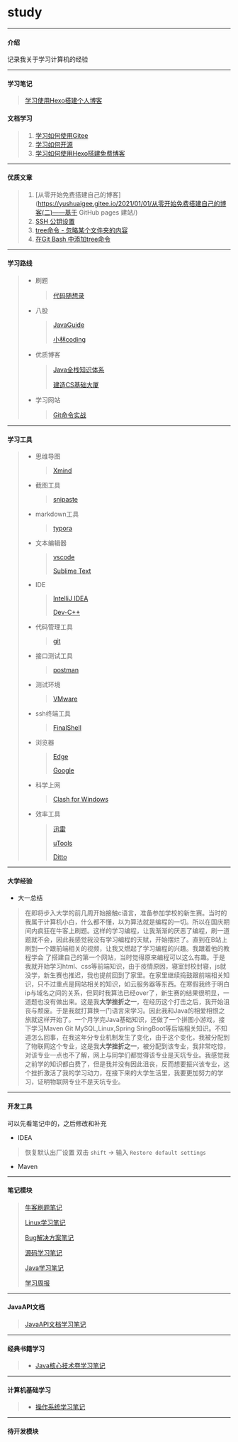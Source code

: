 # study

-----------------

#### 介绍
记录我关于学习计算机的经验

-------------
#### 学习笔记

> [学习使用Hexo搭建个人博客](https://gitee.com/hrc-code/study/blob/master/md笔记/学习笔记/Hexo搭建博客.md)

#### 文档学习

> 1. [学习如何使用Gitee](https://help.gitee.com/repository)
> 2. [学习如何开源](https://oschina.gitee.io/opensource-guide/)
> 3. [学习如何使用Hexo搭建免费博客](https://hexo.io/zh-cn/docs/)

----------------

#### 优质文章


>  1. [从零开始免费搭建自己的博客](https://yushuaigee.gitee.io/2021/01/01/从零开始免费搭建自己的博客(二)——基于 GitHub pages 建站/)
>  2. [SSH 公钥设置 ](https://help.gitee.com/base/account/SSH公钥设置)
>  3. [ tree命令 - 忽略某个文件夹的内容](https://blog.csdn.net/pyufftj/article/details/83102530)
>  4. [在Git Bash 中添加tree命令](https://blog.csdn.net/qq_42605300/article/details/106245583)

--------------

#### 学习路线

> - 刷题
>
>   > [代码随想录](https://www.programmercarl.com/)
>
> - 八股
>
>   > [JavaGuide](https://javaguide.cn/)
>   >
>   > [小林coding](https://xiaolincoding.com/)
>
> - 优质博客
>
>   > [Java全栈知识体系](https://www.pdai.tech/)
>   >
>   > [建造CS基础大厦](https://csdiy.wiki/)
>
> - 学习网站
>
>   > [Git命令实战](https://oschina.gitee.io/learn-git-branching/)

------------


 #### 学习工具

> - 思维导图
>
>   > [Xmind](https://xmind.cn/)
>
> - 截图工具
>
>   > [snipaste](https://zh.snipaste.com/) 
>
> - markdown工具
>
>   > [typora](https://typoraio.cn/)
>
> - 文本编辑器
>
>   >  [vscode](https://code.visualstudio.com/Download)
>   >
>   >  [Sublime Text](https://www.sublimetext.com/)
>
> - IDE
>
>   > [IntelliJ IDEA](https://www.jetbrains.com.cn/idea/)
>   >
>   > [Dev-C++](https://sourceforge.net/projects/orwelldevcpp/)
>
> - 代码管理工具
>
>   > [git](https://git-scm.com/downloads)
>
> - 接口测试工具
>
>   > [postman](https://www.postman.com/)
>
> - 测试环境
>
>   > [VMware](https://www.vmware.com/cn/products/workstation-pro/workstation-pro-evaluation.html)
>
> - ssh终端工具
>
>   > [FinalShell](https://www.microsoft.com/zh-cn/edge/download?form=MA13FJ)
>
> - 浏览器
>
>   > [Edge](https://www.microsoft.com/zh-cn/edge/download?form=MA13FJ)
>   >
>   > [Google](https://www.google.cn/intl/zh-CN/chrome/) 
>
> - 科学上网
>
>   > [Clash for Windows](https://xn--4gq62f52gdss.com/down/clash.7z)
>
> - 效率工具
>
>   > [迅雷](https://xl11.xunlei.com/)
>   >
>   > [uTools](https://u.tools/)
>   >
>   > [Ditto](https://ditto-cp.sourceforge.io/)

----------------

#### 大学经验

- 大一总结

> 在即将步入大学的前几周开始接触c语言，准备参加学校的新生赛。当时的我属于计算机小白，什么都不懂，以为算法就是编程的一切。所以在国庆期间内疯狂在牛客上刷题。这样的学习编程，让我渐渐的厌恶了编程，刷一道题就不会，因此我感觉我没有学习编程的天赋，开始摆烂了。直到在B站上刷到一个跟前端相关的视频，让我又燃起了学习编程的兴趣。我跟着他的教程学会 了搭建自己的第一个网站，当时觉得原来编程可以这么有趣。于是我就开始学习html、css等前端知识，由于疫情原因，寝室封校封寝，js就没学，新生赛也推迟，我也提前回到了家里。在家里继续捣鼓跟前端相关知识，只不过重点是网站相关的知识，如云服务器等东西。在寒假我终于明白ip与域名之间的关系，但同时我算法已经over了，新生赛的结果很明显，一道题也没有做出来。这是我**大学挫折之一**，在经历这个打击之后，我开始沮丧与颓废。于是我就打算换一门语言来学习。因此我和Java的相爱相恨之旅就这样开始了。一个月学完Java基础知识，还做了一个拼图小游戏，接下学习Maven Git MySQL,Linux,Spring SringBoot等后端相关知识。不知道怎么回事，在我这年分专业机制发生了变化，由于这个变化，我被分配到了物联网这个专业，这是我**大学挫折之一**，被分配到该专业，我非常吃惊，对该专业一点也不了解，网上与同学们都觉得该专业是天坑专业。我感觉我之前学的知识都白费了，但是我并没有因此沮丧，反而想要振兴该专业，这个挫折激活了我的学习动力，在接下来的大学生活里，我要更加努力的学习，证明物联网专业不是天坑专业。

--------------

#### 开发工具

 

可以先看笔记中的，之后修改和补充


- IDEA
  
>   恢复默认出厂设置  双击 `shift` -> 输入 `Restore default settings`

- Maven

----------------

#### 笔记模块

> [牛客刷题笔记](https://gitee.com/hrc-code/study/blob/master/md笔记/牛客Java刷题笔记.md)
>
>  [Linux学习笔记](https://gitee.com/hrc-code/study/blob/master/md笔记/Linux学习.md)
>
> [Bug解决方案笔记](https://gitee.com/hrc-code/study/blob/master/md笔记/Bug.md)
>
> [源码学习笔记](https://gitee.com/hrc-code/study/blob/master/md笔记/源码学习.md)
>
> [Java学习笔记](https://gitee.com/hrc-code/study/blob/master/md笔记/Java.md)
>
>  [学习周报](https://gitee.com/hrc-code/study/blob/master/md笔记/周报.md)

-----------

#### JavaAPI文档

> [JavaAPI文档学习笔记 ](https://gitee.com/hrc-code/study/blob/master/JavaAPI文档/常用API文档.md)

-----

#### 经典书籍学习

> - [Java核心技术卷学习笔记](https://gitee.com/hrc-code/study/blob/master/经典书籍/Java核心技术卷/Java核心技术卷.md)

--------

#### 计算机基础学习

> - [操作系统学习笔记](https://gitee.com/hrc-code/study/blob/master/计算机基础学习/操作系统/操作系统.md)

-------------

#### 待开发模块

